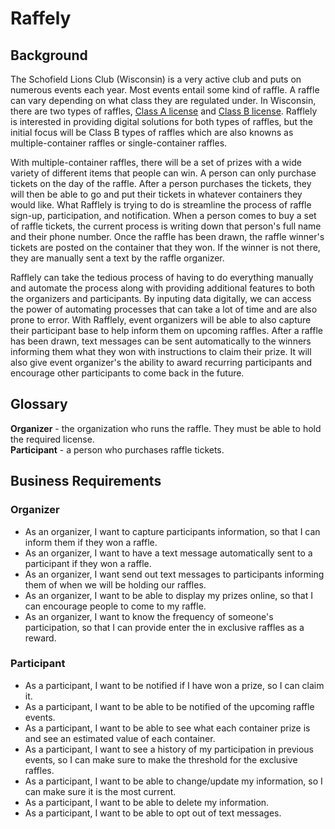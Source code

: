 # Raffely

## Background
The Schofield Lions Club (Wisconsin) is a very active club and puts on numerous events
each year. Most events entail some kind of raffle. A raffle can vary depending on what class they are regulated under. In Wisconsin, there are two types of raffles,
[Class A license](/documents/ClassALicense.pdf) and [Class B license](/documents/ClassBLicense.pdf). Rafflely is interested in providing digital solutions for both
types of raffles, but the initial focus will be Class B types of raffles which are
also knowns as multiple-container raffles or single-container raffles.

With multiple-container raffles, there will be a set of prizes with a wide variety of
different items that people can win. A person can only purchase tickets on the day
of the raffle. After a person purchases the tickets, they will then be able to go
and put their tickets in whatever containers they would like. What Rafflely is trying
to do is streamline the process of raffle sign-up, participation, and notification.
When a person comes to buy a set of raffle tickets, the current process is writing down
that person's full name and their phone number. Once the raffle has been drawn, the
raffle winner's tickets are posted on the container that they won. If the winner is
not there, they are manually sent a text by the raffle organizer.

Rafflely can take the tedious process of having to do everything manually and automate
the process along with providing additional features to both the organizers and
participants. By inputing data digitally, we can access the power of automating
processes that can take a lot of time and are also prone to error. With Rafflely,
event organizers will be able to also capture their participant base to help inform
them on upcoming raffles. After a raffle has been drawn, text messages can be sent
automatically to the winners informing them what they won with instructions to claim
their prize. It will also give event organizer's the ability to award recurring
participants and encourage other participants to come back in the future.

## Glossary

**Organizer** - the organization who runs the raffle. They must be able to hold the
required license.  
**Participant** - a person who purchases raffle tickets.

## Business Requirements

### Organizer
* As an organizer, I want to capture participants information, so that I can inform
them if they won a raffle.
* As an organizer, I want to have a text message automatically sent to a participant
if they won a raffle.
* As an organizer, I want send out text messages to participants informing them of when
we will be holding our raffles.
* As an organizer, I want to be able to display my prizes online, so that I can
encourage people to come to my raffle.
* As an organizer, I want to know the frequency of someone's participation, so that I
can provide enter the in exclusive raffles as a reward.  

### Participant

* As a participant, I want to be notified if I have won a prize, so I can claim it.
* As a participant, I want to be able to be notified of the upcoming raffle events.  
* As a participant, I want to be able to see what each container prize is and see an
estimated value of each container.  
* As a participant, I want to see a history of my participation in previous events, so
I can make sure to make the threshold for the exclusive raffles.  
* As a participant, I want to be able to change/update my information, so I can make
sure it is the most current.  
* As a participant, I want to be able to delete my information.  
* As a participant, I want to be able to opt out of text messages.  